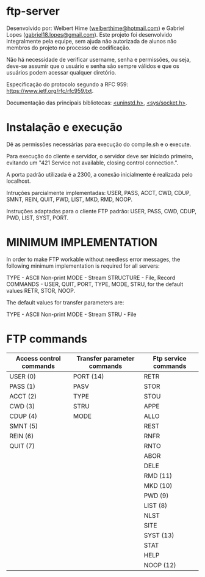 # ftp-server

Desenvolvido por: Welbert Hime (welberthime@hotmail.com) e Gabriel Lopes (gabriel18.lopes@gmail.com). Este projeto foi desenvolvido integralmente pela equipe, sem ajuda não autorizada de alunos não membros do projeto no processo de codificação.

Não há necessidade de verificar username, senha e permissões, ou seja, deve-se assumir que o usuário e senha são sempre válidos e que os usuários podem acessar qualquer diretório.

Especificação do protocolo segundo a RFC 959: https://www.ietf.org/rfc/rfc959.txt.

Documentação das principais bibliotecas: [<uninstd.h>](http://pubs.opengroup.org/onlinepubs/007908799/xsh/unistd.h.html), [<sys/socket.h>](https://pubs.opengroup.org/onlinepubs/7908799/xns/syssocket.h.html).

# Instalação e execução

Dê as permissões necessárias para execução do compile.sh e o execute.

Para execução do cliente e servidor, o servidor deve ser iniciado primeiro, evitando um "421 Service not available, closing control connection.".

A porta padrão utilizada é a 2300, a conexão inicialmente é realizada pelo localhost.

Intruções parcialmente implementadas: USER, PASS, ACCT, CWD, CDUP, SMNT, REIN, QUIT, PWD, LIST, MKD, RMD, NOOP.

Instruções adaptadas para o cliente FTP padrão: USER, PASS, CWD, CDUP, PWD, LIST, SYST, PORT.

# MINIMUM IMPLEMENTATION

In order to make FTP workable without needless error messages, the
following minimum implementation is required for all servers:

   TYPE - ASCII Non-print
   MODE - Stream
   STRUCTURE - File, Record
   COMMANDS - USER, QUIT, PORT,
              TYPE, MODE, STRU,
                for the default values
              RETR, STOR,
              NOOP.

The default values for transfer parameters are:

   TYPE - ASCII Non-print
   MODE - Stream
   STRU - File

# FTP commands

| Access control commands | Transfer parameter commands | Ftp service commands |
| ----------------------- | --------------------------- | -------------------- |
| USER (0) | PORT (14) | RETR |
| PASS (1) | PASV | STOR |
| ACCT (2) | TYPE | STOU |
| CWD (3) | STRU | APPE |
| CDUP (4) | MODE | ALLO |
| SMNT (5) | | REST |
| REIN (6) | | RNFR|
| QUIT (7) | | RNTO |
| | | ABOR |
| | | DELE |
| | | RMD (11)|
| | | MKD (10)|
| | | PWD (9)|
| | | LIST (8) |
| | | NLST |
| | | SITE |
| | | SYST (13) |
| | | STAT |
| | | HELP |
| | | NOOP (12) |
